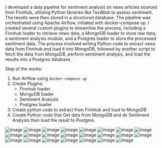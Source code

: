 I developed a data pipeline for sentiment analysis on news articles sourced from Finnhub, utilizing Python libraries like TextBlob to assess sentiment. The results were then stored in a structured database. The pipeline was orchestrated using Apache Airflow, initiated with docker-compose up. I created several custom plugins to streamline the process, including a Finnhub loader to retrieve news data, a MongoDB loader to store raw data, a sentiment analysis module, and a Postgres loader to store the processed sentiment data. The process involved writing Python code to extract news data from Finnhub and load it into MongoDB, followed by another script to fetch the data from MongoDB, perform sentiment analysis, and load the results into a Postgres database.

Step of the works:
1. Run Airflow using `docker-compose up`
2. Create Plugins:
    - Finnhub loader
    - MongoDB loader
    - Sentiment Analysis
    - Postgres loader
3. Create python code to extract from Finnhub and load to MongoDB
4. Create Python code that Get data from MongoDB and do Sentiment Analysis then load the result to Postgres

![image](image/1.png)
![image](image/2.png)
![image](image/3.png)
![image](image/4.png)
![image](image/5.png)
![image](image/6.png)
![image](image/7.png)
![image](image/8.png)
![image](image/9.png)
![image](image/10.png)
![image](image/11.png)
![image](image/12.png)
![image](image/13.png)
![image](image/14.png)
![image](image/15.png)
![image](image/16.png)
![image](image/17.png)
![image](image/18.png)
![image](image/19.png)
![image](image/20.png)
![image](image/21.png)
![image](image/22.png)
![image](image/23.png)
